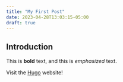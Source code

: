 ```yaml
---
title: "My First Post"
date: 2023-04-28T13:03:15-05:00
draft: true
---
```

## Introduction

This is **bold** text, and this is *emphasized* text.

Visit the [Hugo](https://gohugo.io) website!
